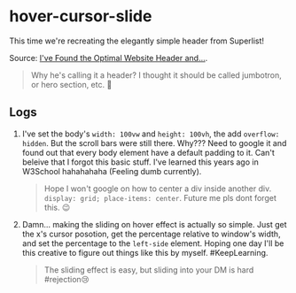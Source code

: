 # hover-cursor-slide

This time we're recreating the elegantly simple header from Superlist!

Source: [I've Found the Optimal Website Header and...](https://www.youtube.com/watch?v=zGKNMm4L-r4).

> Why he's calling it a header? I thought it should be called jumbotron, or hero section, etc. 🤔

## Logs

1. I've set the body's `width: 100vw` and `height: 100vh`, the add `overflow: hidden`. But the scroll bars were still there. Why??? Need to google it and found out that every body element have a default padding to it. Can't beleive that I forgot this basic stuff. I've learned this years ago in W3School hahahahaha (Feeling dumb currently).

   > Hope I won't google on how to center a div inside another div. `display: grid; place-items: center`. Future me pls dont forget this. 😉

2. Damn... making the sliding on hover effect is actually so simple. Just get the x's cursor posotion, get the percentage relative to window's width, and set the percentage to the `left-side` element. Hoping one day I'll be this creative to figure out things like this by myself. #KeepLearning.
   > The sliding effect is easy, but sliding into your DM is hard #rejection😢

